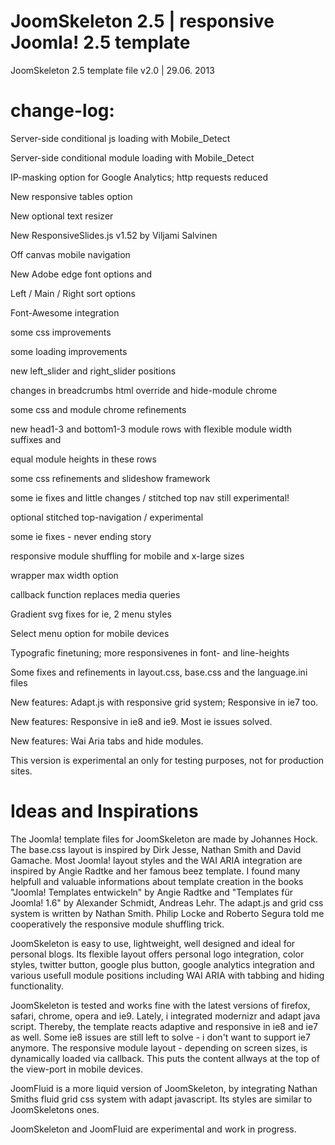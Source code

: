 JoomSkeleton 2.5 | responsive Joomla! 2.5 template
================================================

JoomSkeleton 2.5 template file v2.0 | 29.06. 2013

change-log: 
===========

Server-side conditional js loading with Mobile_Detect

Server-side conditional module loading with Mobile_Detect

IP-masking option for Google Analytics; http requests reduced

New responsive tables option

New optional text resizer

New ResponsiveSlides.js v1.52 by Viljami Salvinen

Off canvas mobile navigation

New Adobe edge font options and

Left / Main / Right sort options

Font-Awesome integration

some css improvements

some loading improvements

new left_slider and right_slider positions

changes in breadcrumbs html override and hide-module chrome

some css and module chrome refinements

new head1-3 and bottom1-3 module rows with flexible module width suffixes and

equal module heights in these rows

some css refinements and slideshow framework

some ie fixes and little changes / stitched top nav still experimental!

optional stitched top-navigation / experimental

some ie fixes - never ending story

responsive module shuffling for mobile and x-large sizes

wrapper max width option

callback function replaces media queries

Gradient svg fixes for ie, 2 menu styles

Select menu option for mobile devices

Typografic finetuning; more responsivenes in font- and line-heights

Some fixes and refinements in layout.css, base.css and the language.ini files

New features: Adapt.js with responsive grid system; Responsive in ie7 too.

New features: Responsive in ie8 and ie9. Most ie issues solved.

New features: Wai Aria tabs and hide modules.

This version is experimental an only for testing purposes, not for production sites.

Ideas and Inspirations
======================

The Joomla! template files for JoomSkeleton are made by Johannes Hock. The base.css layout is inspired by Dirk Jesse, Nathan Smith and David Gamache. Most Joomla! layout styles and the WAI ARIA integration are inspired by Angie Radtke and her famous beez template. I found many helpfull and valuable informations about template creation in the books "Joomla! Templates entwickeln" by Angie Radtke and "Templates für Joomla! 1.6" by Alexander Schmidt, Andreas Lehr. The adapt.js and grid css system is written by Nathan Smith. Philip Locke and Roberto Segura told me cooperatively the responsive module shuffling trick.

JoomSkeleton is easy to use, lightweight, well designed and ideal for personal blogs. Its flexible layout offers personal logo integration, color styles, twitter button, google plus button, google analytics integration and various usefull module positions including WAI ARIA with tabbing and hiding functionality.

JoomSkeleton is tested and works fine with the latest versions of firefox, safari, chrome, opera and ie9. Lately, i integrated modernizr and adapt java script. Thereby, the template reacts adaptive and responsive in ie8 and ie7 as well. Some ie8 issues are still left to solve - i don't want to support ie7 anymore. The responsive module layout - depending on screen sizes, is dynamically loaded via callback. This puts the content allways at the top of the view-port in mobile devices.

JoomFluid is a more liquid version of JoomSkeleton, by integrating Nathan Smiths fluid grid css system with adapt javascript. Its styles are similar to JoomSkeletons ones.

JoomSkeleton and JoomFluid are experimental and work in progress.
